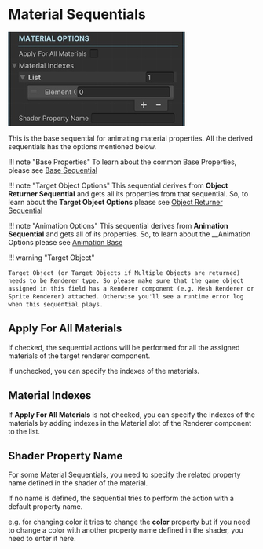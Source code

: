 # Material Sequentials

![Material Sequential Base](/img/sequential_materialbase.jpg)

This is the base sequential for animating material properties. All the derived sequentials has the options mentioned below.

!!! note "Base Properties"
    To learn about the common Base Properties, please see [Base Sequential](../sequential_base.md)

!!! note "Target Object Options"
    This sequential derives from __Object Returner Sequential__ and gets all its properties from that sequential. So, to learn about the __Target Object Options__ please see [Object Returner Sequential](../sequentialobjectreturner/index.md)

!!! note "Animation Options"
    This sequential derives from __Animation Sequential__ and gets all of its properties. So, to learn about the __Animation Options please see [Animation Base](../animationsequentials/index.md)

!!! warning "Target Object"
 
    Target Object (or Target Objects if Multiple Objects are returned) needs to be Renderer type. So please make sure that the game object assigned in this field has a Renderer component (e.g. Mesh Renderer or Sprite Renderer) attached. Otherwise you'll see a runtime error log when this sequential plays. 

## Apply For All Materials

If checked, the sequential actions will be performed for all the assigned materials of the target renderer component.

If unchecked, you can specify the indexes of the materials.

## Material Indexes

If __Apply For All Materials__ is not checked, you can specify the indexes of the materials by adding indexes in the Material slot of the Renderer component to the list.

## Shader Property Name

For some Material Sequentials, you need to specify the related property name defined in the shader of the material. 

If no name is defined, the sequential tries to perform the action with a default property name. 

e.g. for changing color it tries to change the __color__ property but if you need to change a color with another property name defined in the shader, you need to enter it here.

